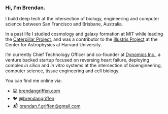 ### Hi, I’m Brendan.

I build deep tech at the intersection of biology, engineering and computer science between San Francisco and Brisbane, Australia.

In a past life I studied cosmology and galaxy formation at MIT while leading the [Caterpillar Project](https://www.caterpillarproject.org/), and was a contributor to the [Illustris Project](http://www.illustris-project.org/) at the Center for Astrophysics at Harvard University.

I’m currently Chief Technology Officer and co-founder at [Dynomics Inc.](https://www.dynomics.com), a venture backed startup focused on reversing heart failure, deploying complex *in silico* and *in vitro* systems at the intersection of bioengineering, computer science, tissue engineering and cell biology.

You can find me online via:

- 💻 [brendangriffen.com](https://brendangriffen.com)
- 🐦 [@brendangriffen](https://twitter.com/brendangriffen)
- 📬 [brendan.f.griffen@gmail.com](mailto:brendan.f.griffen@gmail.com)
